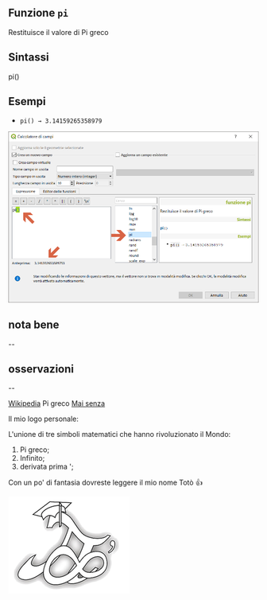 ## Funzione `pi`

Restituisce il valore di Pi greco

## Sintassi

pi()

## Esempi

* `pi() → 3.14159265358979`

<img src="/img/matematica/pi/pi1.png">

## nota bene

--

## osservazioni

--

[Wikipedia](https://it.wikipedia.org/wiki/Pi_greco) Pi greco
[Mai senza](https://www.focus.it/scienza/scienze/ecco-perche-non-possiamo-fare-a-meno-del-pi-greco)

Il mio logo personale:

L'unione di tre simboli matematici che hanno rivoluzionato il Mondo:

1. Pi greco;
2. Infinito;
3. derivata prima ';

Con un po' di fantasia dovreste leggere il mio nome Totò :+1:

<img src="/img/logo_pi.png">